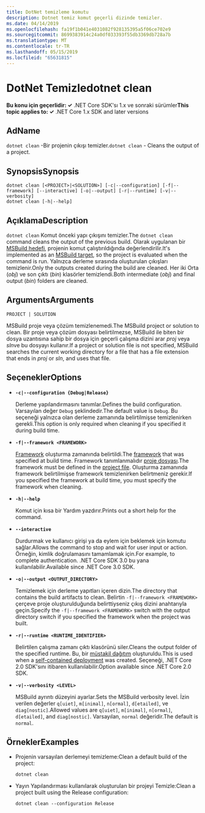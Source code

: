 ```yaml
---
title: DotNet temizleme komutu
description: Dotnet temiz komut geçerli dizinde temizler.
ms.date: 04/14/2019
ms.openlocfilehash: fa19f1b041e4031082f928135395a5f06ce702e9
ms.sourcegitcommit: 8699383914c24a0df033393f55db3369db728a7b
ms.translationtype: MT
ms.contentlocale: tr-TR
ms.lasthandoff: 05/15/2019
ms.locfileid: "65631815"
---
```

# <a name="dotnet-clean"></a><span data-ttu-id="9c87b-103">DotNet Temizle</span><span class="sxs-lookup"><span data-stu-id="9c87b-103">dotnet clean</span></span>

<span data-ttu-id="9c87b-104">**Bu konu için geçerlidir: ✓** .NET Core SDK'sı 1.x ve sonraki sürümler</span><span class="sxs-lookup"><span data-stu-id="9c87b-104">**This topic applies to: ✓** .NET Core 1.x SDK and later versions</span></span>

<!-- todo: uncomment when all CLI commands are reviewed
[!INCLUDE [topic-appliesto-net-core-all](../../../includes/topic-appliesto-net-core-all.md)]
-->

## <a name="name"></a><span data-ttu-id="9c87b-105">Ad</span><span class="sxs-lookup"><span data-stu-id="9c87b-105">Name</span></span>

<span data-ttu-id="9c87b-106">`dotnet clean` -Bir projenin çıkışı temizler.</span><span class="sxs-lookup"><span data-stu-id="9c87b-106">`dotnet clean` - Cleans the output of a project.</span></span>

## <a name="synopsis"></a><span data-ttu-id="9c87b-107">Synopsis</span><span class="sxs-lookup"><span data-stu-id="9c87b-107">Synopsis</span></span>

```
dotnet clean [<PROJECT>|<SOLUTION>] [-c|--configuration] [-f|--framework] [--interactive] [-o|--output] [-r|--runtime] [-v|--verbosity]
dotnet clean [-h|--help]
```

## <a name="description"></a><span data-ttu-id="9c87b-108">Açıklama</span><span class="sxs-lookup"><span data-stu-id="9c87b-108">Description</span></span>

<span data-ttu-id="9c87b-109">`dotnet clean` Komut önceki yapı çıkışını temizler.</span><span class="sxs-lookup"><span data-stu-id="9c87b-109">The `dotnet clean` command cleans the output of the previous build.</span></span> <span data-ttu-id="9c87b-110">Olarak uygulanan bir [MSBuild hedefi](/visualstudio/msbuild/msbuild-targets), projenin komut çalıştırıldığında değerlendirilir.</span><span class="sxs-lookup"><span data-stu-id="9c87b-110">It's implemented as an [MSBuild target](/visualstudio/msbuild/msbuild-targets), so the project is evaluated when the command is run.</span></span> <span data-ttu-id="9c87b-111">Yalnızca derleme sırasında oluşturulan çıkışları temizlenir.</span><span class="sxs-lookup"><span data-stu-id="9c87b-111">Only the outputs created during the build are cleaned.</span></span> <span data-ttu-id="9c87b-112">Her iki Orta (*obj*) ve son çıktı (*bin*) klasörler temizlendi.</span><span class="sxs-lookup"><span data-stu-id="9c87b-112">Both intermediate (*obj*) and final output (*bin*) folders are cleaned.</span></span>

## <a name="arguments"></a><span data-ttu-id="9c87b-113">Arguments</span><span class="sxs-lookup"><span data-stu-id="9c87b-113">Arguments</span></span>

`PROJECT | SOLUTION`

<span data-ttu-id="9c87b-114">MSBuild proje veya çözüm temizlenemedi.</span><span class="sxs-lookup"><span data-stu-id="9c87b-114">The MSBuild project or solution to clean.</span></span> <span data-ttu-id="9c87b-115">Bir proje veya çözüm dosyası belirtilmezse, MSBuild ile biten bir dosya uzantısına sahip bir dosya için geçerli çalışma dizini arar *proj* veya *sln*ve bu dosyayı kullanır.</span><span class="sxs-lookup"><span data-stu-id="9c87b-115">If a project or solution file is not specified, MSBuild searches the current working directory for a file that has a file extension that ends in *proj* or *sln*, and uses that file.</span></span>

## <a name="options"></a><span data-ttu-id="9c87b-116">Seçenekler</span><span class="sxs-lookup"><span data-stu-id="9c87b-116">Options</span></span>

* **`-c|--configuration {Debug|Release}`**

  <span data-ttu-id="9c87b-117">Derleme yapılandırmasını tanımlar.</span><span class="sxs-lookup"><span data-stu-id="9c87b-117">Defines the build configuration.</span></span> <span data-ttu-id="9c87b-118">Varsayılan değer `Debug` şeklindedir.</span><span class="sxs-lookup"><span data-stu-id="9c87b-118">The default value is `Debug`.</span></span> <span data-ttu-id="9c87b-119">Bu seçeneği yalnızca olan derleme zamanında belirtilmişse temizlenirken gerekli.</span><span class="sxs-lookup"><span data-stu-id="9c87b-119">This option is only required when cleaning if you specified it during build time.</span></span>

* **`-f|--framework <FRAMEWORK>`**

  <span data-ttu-id="9c87b-120">[Framework](../../standard/frameworks.md) oluşturma zamanında belirtildi.</span><span class="sxs-lookup"><span data-stu-id="9c87b-120">The [framework](../../standard/frameworks.md) that was specified at build time.</span></span> <span data-ttu-id="9c87b-121">Framework tanımlanmalıdır [proje dosyası](csproj.md).</span><span class="sxs-lookup"><span data-stu-id="9c87b-121">The framework must be defined in the [project file](csproj.md).</span></span> <span data-ttu-id="9c87b-122">Oluşturma zamanında framework belirtilmişse framework temizlenirken belirtmeniz gerekir.</span><span class="sxs-lookup"><span data-stu-id="9c87b-122">If you specified the framework at build time, you must specify the framework when cleaning.</span></span>

* **`-h|--help`**

  <span data-ttu-id="9c87b-123">Komut için kısa bir Yardım yazdırır.</span><span class="sxs-lookup"><span data-stu-id="9c87b-123">Prints out a short help for the command.</span></span>

* **`--interactive`**

  <span data-ttu-id="9c87b-124">Durdurmak ve kullanıcı girişi ya da eylem için beklemek için komutu sağlar.</span><span class="sxs-lookup"><span data-stu-id="9c87b-124">Allows the command to stop and wait for user input or action.</span></span> <span data-ttu-id="9c87b-125">Örneğin, kimlik doğrulamasını tamamlamak için.</span><span class="sxs-lookup"><span data-stu-id="9c87b-125">For example, to complete authentication.</span></span> <span data-ttu-id="9c87b-126">.NET Core SDK 3.0 bu yana kullanılabilir.</span><span class="sxs-lookup"><span data-stu-id="9c87b-126">Available since .NET Core 3.0 SDK.</span></span>

* **`-o|--output <OUTPUT_DIRECTORY>`**

  <span data-ttu-id="9c87b-127">Temizlemek için derleme yapıtları içeren dizin.</span><span class="sxs-lookup"><span data-stu-id="9c87b-127">The directory that contains the build artifacts to clean.</span></span> <span data-ttu-id="9c87b-128">Belirtin `-f|--framework <FRAMEWORK>` çerçeve proje oluşturulduğunda belirttiyseniz çıkış dizini anahtarıyla geçin.</span><span class="sxs-lookup"><span data-stu-id="9c87b-128">Specify the `-f|--framework <FRAMEWORK>` switch with the output directory switch if you specified the framework when the project was built.</span></span>

* **`-r|--runtime <RUNTIME_IDENTIFIER>`**

  <span data-ttu-id="9c87b-129">Belirtilen çalışma zamanı çıktı klasörünü siler.</span><span class="sxs-lookup"><span data-stu-id="9c87b-129">Cleans the output folder of the specified runtime.</span></span> <span data-ttu-id="9c87b-130">Bu, bir [müstakil dağıtım](../deploying/index.md#self-contained-deployments-scd) oluşturuldu.</span><span class="sxs-lookup"><span data-stu-id="9c87b-130">This is used when a [self-contained deployment](../deploying/index.md#self-contained-deployments-scd) was created.</span></span> <span data-ttu-id="9c87b-131">Seçeneği, .NET Core 2.0 SDK'sını itibaren kullanılabilir.</span><span class="sxs-lookup"><span data-stu-id="9c87b-131">Option available since .NET Core 2.0 SDK.</span></span>

* **`-v|--verbosity <LEVEL>`**

  <span data-ttu-id="9c87b-132">MSBuild ayrıntı düzeyini ayarlar.</span><span class="sxs-lookup"><span data-stu-id="9c87b-132">Sets the MSBuild verbosity level.</span></span> <span data-ttu-id="9c87b-133">İzin verilen değerler `q[uiet]`, `m[inimal]`, `n[ormal]`, `d[etailed]`, ve `diag[nostic]`.</span><span class="sxs-lookup"><span data-stu-id="9c87b-133">Allowed values are `q[uiet]`, `m[inimal]`, `n[ormal]`, `d[etailed]`, and `diag[nostic]`.</span></span> <span data-ttu-id="9c87b-134">Varsayılan, `normal` değeridir.</span><span class="sxs-lookup"><span data-stu-id="9c87b-134">The default is `normal`.</span></span>

## <a name="examples"></a><span data-ttu-id="9c87b-135">Örnekler</span><span class="sxs-lookup"><span data-stu-id="9c87b-135">Examples</span></span>

* <span data-ttu-id="9c87b-136">Projenin varsayılan derlemeyi temizleme:</span><span class="sxs-lookup"><span data-stu-id="9c87b-136">Clean a default build of the project:</span></span>

  ```console
  dotnet clean
  ```

* <span data-ttu-id="9c87b-137">Yayın Yapılandırması kullanılarak oluşturulan bir projeyi Temizle:</span><span class="sxs-lookup"><span data-stu-id="9c87b-137">Clean a project built using the Release configuration:</span></span>

  ```console
  dotnet clean --configuration Release
  ```
